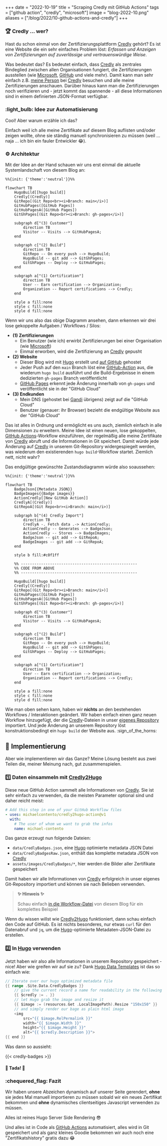 +++
date = "2022-10-19"
title = "Scraping Credly mit GitHub Actions"
tags = ["github action", "credly", "microsoft"]
image = "blog-2022-10.png"
aliases = ["/blog/2022/10-github-actions-and-credly"]
+++

### :trophy: Credly ... wer?

Hast du schon einmal von der Zertifizierungsplattform [Credly] gehört? Es ist eine Website die ein sehr einfaches Problem löst: *Erfassen und Anzeigen von Zertifizierungen auf zuverlässige und vertrauenswürdige Weise*.

Was bedeutet das? Es bedeutet einfach, dass [Credly] als zentrales Bindeglied zwischen allen Organisationen fungiert, die Zertifizierungen ausstellen (wie [Microsoft], [GitHub] und viele mehr). Damit kann man sehr einfach z.B. [meine Person][] bei [Credly] besuchen und alle meine Zertifizierungen anschauen. Darüber hinaus kann man die Zertifizierungen noch verifizieren und - jetzt kommt das spannende - all diese Informationen sind in einem definierten JSON-Format verfügbar.

### :light_bulb: Idee zur Automatisierung

Cool! Aber warum erzähle ich das?

Einfach weil ich alle meine Zertifikate auf diesem Blog auflisten und/oder zeigen wollte, ohne sie ständig manuell synchronisieren zu müssen (weil ... naja ... ich bin ein fauler Entwickler :joy:).

### :gear: Architektur

Mit der Idee an der Hand schauen wir uns erst einmal die aktuelle Systemlandschaft von diesem Blog an:

```mermaid
%%{init: {'theme':'neutral'}}%%

flowchart TB
    HugoBuild[[hugo build]]
    Credly[(Credly)]
    GitRepo[(Git Repo<br><i>Branch: main</i>)]
    GitHubPages([GitHub Pages])
    GitHubPagesA([GitHub Pages])
    GitGhPages[(Git Repo<br><i>Branch: gh-pages</i>)]

    subgraph d["(3) Customer"]
        direction TB
        Visitor -- Visits --> GitHubPagesA;
    end

    subgraph c["(2) Build"]
        direction TB
        GitRepo -- On every push --> HugoBuild;
        HugoBuild -- git add --> GitGhPages;
        GitGhPages -- Deploy --> GitHubPages;
    end

    subgraph a["(1) Certification"]
        direction TB
        User -- Earn certification --> Organization;
        Organization -- Report certifications --> Credly;
    end

    style a fill:none
    style c fill:none
    style d fill:none
```

Wenn wir uns also das obige Diagramm ansehen, dann erkennen wir drei lose gekoppelte Aufgaben / Workflows / Silos:

- **(1) Zertifizierungen**
    - Ein Benutzer (wie ich) erwirbt Zertifizierungen bei einer Organisation (wie [Microsoft])
    - Einmal erworben, wird die Zertifizierung an [Credly] gepusht
- **(2) Website**
    - Dieser Blog wird mit [Hugo] erstellt und [auf GitHub][1] gehostet
    - Jeder Push auf den `main` Branch löst eine [GitHub-Action][2] aus, die wiederum `hugo build` ausführt und die Build-Ergebnisse in einem dedizierten `gh-pages` Branch veröffentlicht
    - [GitHub Pages][] erkennt jede Änderung innerhalb von `gh-pages` und veröffentlicht sie in der "GitHub Cloud"
- **(3) Endkunden**
    - Mein DNS (gehostet bei [Gandi] übrigens) zeigt auf die "GitHub Cloud"
    - Benutzer (genauer: ihr Browser) bezieht die endgültige Website aus der "GitHub Cloud"

Das ist alles in Ordnung und ermöglicht es uns auch, ziemlich einfach in alle Dimensionen zu erweitern. Meine Idee ist einen neuen, lose gekoppelten, [GitHub Actions][]-Workflow einzuführen, der regelmäßig alle meine Zertifikate von [Credly] abruft und die Informationen in Git speichert. Damit würde jede Änderung auf [Credly] in unserem Git-Repository widergespiegelt werden, was wiederum den existierenden `hugo build`-Workflow startet. Ziemlich nett, nicht wahr?

Das endgültige gewünschte Zustandsdiagramm würde also so ​​aussehen:

```mermaid
%%{init: {'theme':'neutral'}}%%

flowchart TB
    BadgeJson{{Metadata JSON}}
    BadgeImages{{Badge images}}
    ActionCredly[[New GitHub Action]]
    CredlyA[(Credly)]
    GitRepoA[(Git Repo<br><i>Branch: main</i>)]

    subgraph b["(4) Credly Import"]
        direction TB
        CredlyA -. Fetch data .-> ActionCredly;
        ActionCredly -- Generates --> BadgeJson;
        ActionCredly -- Stores --> BadgeImages;
        BadgeJson -- git add --> GitRepoA;
        BadgeImages -- git add --> GitRepoA;
    end

    style b fill:#c0f1ff

    %% ----------------------------------------------------
    %% CODE FROM ABOVE
    %% ----------------------------------------------------

    HugoBuild[[hugo build]]
    Credly[(Credly)]
    GitRepo[(Git Repo<br><i>Branch: main</i>)]
    GitHubPages([GitHub Pages])
    GitHubPagesA([GitHub Pages])
    GitGhPages[(Git Repo<br><i>Branch: gh-pages</i>)]

    subgraph d["(3) Customer"]
        direction TB
        Visitor -- Visits --> GitHubPagesA;
    end

    subgraph c["(2) Build"]
        direction TB
        GitRepo -- On every push --> HugoBuild;
        HugoBuild -- git add --> GitGhPages;
        GitGhPages -- Deploy --> GitHubPages;
    end

    subgraph a["(1) Certification"]
        direction TB
        User -- Earn certification --> Organization;
        Organization -- Report certifications --> Credly;
    end

    style a fill:none
    style c fill:none
    style d fill:none
```

Wie man oben sehen kann, haben wir **nichts** an den bestehenden Workflows / Interaktionen geändert. Wir haben einfach einen ganz neuen Workflow hinzugefügt, der die [Credly][]-Dateien in unser [eigenes Repository][1] importiert. Und jede Änderung an unserem Repository löst konstruktionsbedingt ein `hugo build` der Website aus. :sign_of_the_horns:

## :rocket: Implementierung

Aber wie implementieren wir das Ganze? Meine Lösung besteht aus zwei Teilen die, meiner Meinung nach, gut zusammenspielen.

### :one: Daten einsammeln mit [Credly2Hugo]

Diese neue GitHub Action sammelt alle Informationen von [Credly]. Sie ist sehr einfach zu verwenden, da die meisten Parameter optional sind und daher reicht meist:

```yaml
# Add this step in one of your GitHub Workflow files
- uses: michaelcontento/credly2hugo-action@v1
  with:
    # The user of whom we want to grab the infos
    name: michael-contento
```

Das ganze erzeugt nun folgende Dateien:
- `data/CredlyBadges.json`, eine [Hugo] optimierte metadata JSON Datei
- `data/CredlyBadgesRaw.json`, enthält das komplette metadata JSON von [Credly]
- `assets/images/CredlyBadges/*`, hier werden die Bilder aller Zertifikate gespeichert

Damit haben wir alle Informationen von [Credly] erfolgreich in unser eigenes Git-Repository importiert und können sie nach Belieben verwenden.

> **:sparkles: Hinweis :sparkles:**
>
> Schau einfach [in die Workflow-Datei][3] von diesem Blog für ein komplettes Beispiel

Wenn du wissen willst wie [Credly2Hugo] funktioniert, dann schau einfach den Code auf GitHub. Es ist nichts besonderes, nur etwas `curl` für den Datenabruf und `jq`, um die [Hugo]-optimierte Metadaten-JSON-Datei zu erstellen.

### :two: In [Hugo] verwenden

Jetzt haben wir also alle Informationen in unserem Repository gespeichert - nice!
Aber wie greifen wir auf sie zu? Dank [Hugo Data Templates] ist das so einfach wie:

```go
// Iterate over our hugo optimized metadata file
{{ range .Site.Data.CredlyBadges }}
    // give the current record a name for readability in the following <img>
    {{ $credly := . }}
    // let Hugo grab the image and resize it
    {{ $image := (resources.Get .LocalImagePath).Resize "150x150" }}
    // and simply render our bage as plain html image
    <img
        src="{{ $image.RelPermalink }}"
        width="{{ $image.Width }}"
        height="{{ $image.Height }}"
        alt="{{ $credly.Description }}">
{{ end }}
```

Was dann so aussieht:

{{< credly-badges >}}

#### :tada: Tada! :tada:

### :chequered_flag: Fazit

Wir haben unsere Abzeichen dynamisch auf unserer Seite gerendert, **ohne** sie jedes Mal manuell importieren zu müssen sobald wir ein neues Zertifikat bekommen und **ohne** dynamisches clientseitiges Javascript verwenden zu müssen.

Alles ist reines Hugo Server Side Rendering :sunglasses:

Und alles ist in Code als [GitHub Actions] automatisiert, alles wird in Git gespeichert und als ganz kleines Goodie bekommen wir auch noch eine "Zertifikatshistory" gratis dazu :joy:

  [Credly]: https://www.credly.com
  [Microsoft]: https://www.microsoft.com
  [GitHub]: https://github.com
  [GitHub Actions]: https://github.com/features/actions
  [GitHub Pages]: https://pages.github.com/
  [Hugo]: https://gohugo.io/
  [Gandi]: https://www.gandi.net/en
  [Hugo Data Templates]: https://gohugo.io/templates/data-templates/
  [Credly2Hugo]: https://github.com/michaelcontento/credly2hugo-action
  [meine person]: https://www.credly.com/users/michael-contento
  [1]: https://github.com/michaelcontento/michaelcontento.github.io
  [2]: https://github.com/michaelcontento/michaelcontento.github.io/blob/main/.github/workflows/gh-pages.yml
  [3]: https://github.com/michaelcontento/michaelcontento.github.io/blob/main/.github/workflows/credly.yml